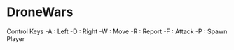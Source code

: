# DroneWars

Control Keys
-A :  Left
-D :  Right
-W :  Move
-R :  Report
-F :  Attack
-P :  Spawn Player
